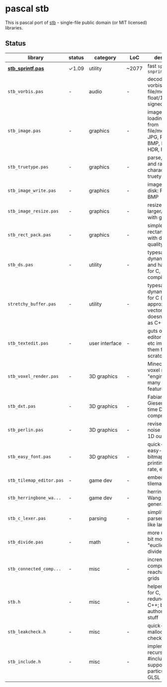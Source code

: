 # pascal stb

This is pascal port of [stb](https://github.com/nothings/stb) -
single-file public domain (or MIT licensed) libraries.

## Status

library    | status | category | LoC | description
--------------------- | ---- | -------- | --- | --------------------------------
**[stb_sprintf.pas](stb_sprintf.pas)** | ✓1.09 | utility | ~2077 | fast `sprintf`, `snprintf`
`stb_vorbis.pas` | - | audio | - | decode ogg vorbis files from file/memory to float/16-bit signed output
`stb_image.pas` | - | graphics | - | image loading/decoding from file/memory: JPG, PNG, TGA, BMP, PSD, GIF, HDR, PIC
`stb_truetype.pas` | - | graphics | - | parse, decode, and rasterize characters from truetype fonts
`stb_image_write.pas` | - | graphics | - | image writing to disk: PNG, TGA, BMP
`stb_image_resize.pas` | - | graphics | - | resize images larger/smaller with good quality
`stb_rect_pack.pas` | - | graphics | - | simple 2D rectangle packer with decent quality
`stb_ds.pas` | - | utility | - | typesafe dynamic array and hash tables for C, will compile in C++
`stretchy_buffer.pas` | - | utility | - | typesafe dynamic array for C (i.e. approximation to vector<>), doesn't compile as C++
`stb_textedit.pas` | - | user&nbsp;interface | - | guts of a text editor for games etc implementing them from scratch
`stb_voxel_render.pas` | - | 3D&nbsp;graphics | - | Minecraft-esque voxel rendering "engine" with many more features
`stb_dxt.pas` | - | 3D&nbsp;graphics | - | Fabian "ryg" Giesen's real-time DXT compressor
`stb_perlin.pas` | - | 3D&nbsp;graphics | - | revised Perlin noise (3D input, 1D output)
`stb_easy_font.pas` | - | 3D&nbsp;graphics | - | quick-and-dirty easy-to-deploy bitmap font for printing frame rate, etc
`stb_tilemap_editor.pas` | - | game&nbsp;dev | - | embeddable tilemap editor
`stb_herringbone_wa...` | - | game&nbsp;dev | - | herringbone Wang tile map generator
`stb_c_lexer.pas` | - | parsing | - | simplify writing parsers for C-like languages
`stb_divide.pas` | - | math | - | more useful 32-bit modulus e.g. "euclidean divide"
`stb_connected_comp...` | - | misc | - | incrementally compute reachability on grids
`stb.h` | - | misc | - | helper functions for C, mostly redundant in C++; basically author's personal stuff
`stb_leakcheck.h` | - | misc | - | quick-and-dirty malloc/free leak-checking
`stb_include.h` | - | misc | - | implement recursive #include support, particularly for GLSL
